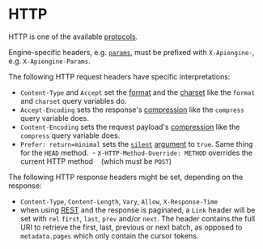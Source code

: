 # HTTP

HTTP is one of the available [protocols](client/syntax/protocols.md).

Engine-specific headers, e.g. [`params`](client/arguments/params.md), must be prefixed
with `X-Apiengine-`, e.g. `X-Apiengine-Params`.

The following HTTP request headers have specific interpretations:
  - `Content-Type` and `Accept` set the [format](../client/arguments/formats.md) and the
    [charset](../client/arguments/formats.md#charset) like the `format` and `charset`
    query variables do.
  - `Accept-Encoding` sets the response's [compression](client/arguments/compression.md)
    like the `compress` query variable does.
  - `Content-Encoding` sets the request payload's
    [compression](client/arguments/compression.md) like the `compress` query variable
    does.
  - `Prefer: return=minimal` sets the [`silent`](client/arguments/silent.md)
    [argument](client/syntax/rpc.md#rpc) to `true`. Same thing for the `HEAD` method.
  - `X-HTTP-Method-Override: METHOD` overrides the current HTTP method
    (which must be `POST`)

The following HTTP response headers might be set, depending on the response:
  - `Content-Type`, `Content-Length`, `Vary`, `Allow`, `X-Response-Time`
  - when using [REST](client/syntax/rest.md) and the response is paginated, a
    `Link` header
    will be set with `rel` `first`, `last`, `prev` and/or `next`. The header
    contains the full URI to retrieve the first, last, previous or next batch,
    as opposed to `metadata.pages` which only contain the cursor tokens.
